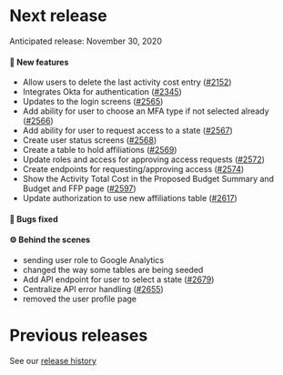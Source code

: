 # Next release

Anticipated release: November 30, 2020

#### 🚀 New features

- Allow users to delete the last activity cost entry ([#2152])
- Integrates Okta for authentication ([#2345])
- Updates to the login screens ([#2565])
- Add ability for user to choose an MFA type if not selected already ([#2566])
- Add ability for user to request access to a state ([#2567])
- Create user status screens ([#2568])
- Create a table to hold affiliations ([#2569])
- Update roles and access for approving access requests ([#2572])
- Create endpoints for requesting/approving access ([#2574])
- Show the Activity Total Cost in the Proposed Budget Summary and Budget and FFP page ([#2597])
- Update authorization to use new affiliations table ([#2617])

#### 🐛 Bugs fixed

#### ⚙️ Behind the scenes

- sending user role to Google Analytics
- changed the way some tables are being seeded
- Add API endpoint for user to select a state ([#2679])
- Centralize API error handling ([#2655])
- removed the user profile page

# Previous releases

See our [release history](https://github.com/CMSgov/eAPD/releases)

[#2152]: https://github.com/cmsgov/eapd/issues/2152
[#2345]: https://github.com/cmsgov/eapd/issues/2345
[#2565]: https://github.com/cmsgov/eapd/issues/2565
[#2566]: https://github.com/cmsgov/eapd/issues/2566
[#2567]: https://github.com/cmsgov/eapd/issues/2567
[#2568]: https://github.com/cmsgov/eapd/issues/2568
[#2569]: https://github.com/cmsgov/eapd/issues/2569
[#2572]: https://github.com/cmsgov/eapd/issues/2572
[#2574]: https://github.com/cmsgov/eapd/issues/2574
[#2597]: https://github.com/cmsgov/eapd/issues/2597
[#2617]: https://github.com/cmsgov/eapd/issues/2617
[#2679]: https://github.com/CMSgov/eAPD/issues/2679
[#2655]: https://github.com/CMSgov/eAPD/issues/2655
